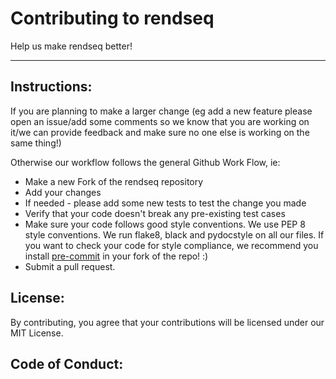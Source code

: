 # Contributing to rendseq

Help us make rendseq better!

***

## Instructions:

If you are planning to make a larger change (eg add a new feature please open an issue/add some comments so we know that you are working on it/we can provide feedback and make sure no one else is working on the same thing!)

Otherwise our workflow follows the general Github Work Flow, ie:
 * Make a new Fork of the rendseq repository
 * Add your changes
 * If needed - please add some new tests to test the change you made
 * Verify that your code doesn't break any pre-existing test cases
 * Make sure your code follows good style conventions.  We use PEP 8 style conventions.  We run flake8, black and pydocstyle on all our files.  If you want to check your code for style compliance, we recommend you install [pre-commit](https://pre-commit.com/) in your fork of the repo! :) 
 * Submit a pull request.


## License:
By contributing, you agree that your contributions will be licensed under our MIT License.

## Code of Conduct:

